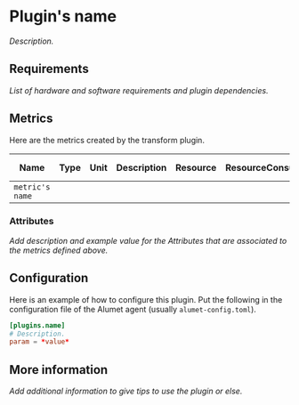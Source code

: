 # Plugin's name

*Description.*

## Requirements

*List of hardware and software requirements and plugin dependencies.*

## Metrics

Here are the metrics created by the transform plugin.

|Name|Type|Unit|Description|Resource|ResourceConsumer|Attributes|More information|
|----|----|----|-----------|--------|----------------|----------|----------------|
|`metric's name`||||||||

### Attributes

*Add description and example value for the Attributes that are associated to the metrics defined above.*

## Configuration

Here is an example of how to configure this plugin.
Put the following in the configuration file of the Alumet agent (usually `alumet-config.toml`).

```toml
[plugins.name]
# Description.
param = *value*
```

## More information

*Add additional information to give tips to use the plugin or else.*
